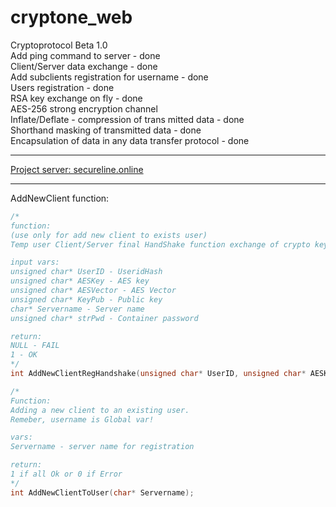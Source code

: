 # cryptone_web <br>
Cryptoprotocol Beta 1.0 <br>
Add ping command to server - done  <br>
Client/Server data exchange - done <br>
Add subclients registration for username - done <br>
Users registration - done <br>
RSA key exchange on fly - done <br>
AES-256 strong encryption channel <br>
Inflate/Deflate - compression of trans mitted data - done <br>
Shorthand masking of transmitted data - done <br>
Encapsulation of data in any data transfer protocol - done <br>
<hr>
<a href="https://secureline.online/">Project server: secureline.online</a><br>
<hr>
 
AddNewClient function:<br> 
```cpp
/*
function:
(use only for add new client to exists user)
Temp user Client/Server final HandShake function exchange of crypto keys and public keys

input vars:
unsigned char* UserID - UseridHash
unsigned char* AESKey - AES key
unsigned char* AESVector - AES Vector
unsigned char* KeyPub - Public key
char* Servername - Server name
unsigned char* strPwd - Container password

return:
NULL - FAIL
1 - OK
*/
int AddNewClientRegHandshake(unsigned char* UserID, unsigned char* AESKey, unsigned char* AESVector, unsigned char*KeyPub, char* Servername, unsigned char* strPwd);
```
```cpp
/*
Function:
Adding a new client to an existing user.
Remeber, username is Global var!

vars:
Servername - server name for registration

return:
1 if all Ok or 0 if Error
*/
int AddNewClientToUser(char* Servername);
```
